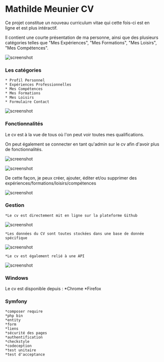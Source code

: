 # Mathilde Meunier CV

Ce projet constitue un nouveau curriculum vitae qui cette fois-ci est en ligne et est plus intéractif. 

Il contient une courte présentation de ma personne, ainsi que des plusieurs catégories telles que
"Mes Expériences", "Mes Formations", "Mes Loisirs", "Mes Compétences". 

![screenshot](https://github.com/Mathilde2709/my_cv/blob/master/my_cv/mycv.PNG?raw=true)

### Les catégories 
    * Profil Personnel
    * Expériences Professionnelles
    * Mes Compétences
    * Mes Formations
    * Mes Loisirs
    * Formulaire Contact

![screenshot](https://github.com/Mathilde2709/my_cv/blob/master/my_cv/formulaire_contact.PNG)
    
### Fonctionnalités
Le cv est à la vue de tous où l'on peut voir toutes mes qualifications. 

On peut également se connecter en tant qu'admin sur le cv afin d'avoir plus de fonctionnalités.

![screenshot](https://github.com/Mathilde2709/my_cv/blob/master/my_cv/admin.PNG)

![screenshot](https://github.com/Mathilde2709/my_cv/blob/master/my_cv/cv_admin.PNG)

De cette façon, je peux créer, ajouter, éditer et/ou supprimer des expériences/formations/loisirs/compétences

![screenshot](https://github.com/Mathilde2709/my_cv/blob/master/my_cv/formulaire_experience.PNG)

### Gestion
    *Le cv est directement mit en ligne sur la plateforme Github

![screenshot](https://github.com/Mathilde2709/my_cv/blob/master/my_cv/github.PNG)
   
    *Les données du CV sont toutes stockées dans une base de donnée spécifique

![screenshot](https://github.com/Mathilde2709/my_cv/blob/master/my_cv/sql.PNG)
    
    *Le cv est également relié à une API

![screenshot](https://github.com/Mathilde2709/my_cv/blob/master/my_cv/api.PNG)

### Windows
Le cv est disponible depuis :
    *Chrome
    *Firefox

### Symfony
    *composer require
    *php bin
    *entity
    *form
    *liens
    *sécurité des pages
    *authentification
    *checkstyle
    *codeception
    *test unitaire
    *test d'acceptance
    
    



